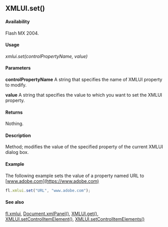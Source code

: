 ## XMLUI.set()

#### Availability

Flash MX 2004.

#### Usage

*xmlui.set(controlPropertyName, value)*

#### Parameters

**controlPropertyName** A string that specifies the name of XMLUI property to modify.

**value** A string that specifies the value to which you want to set the XMLUI property.

#### Returns

Nothing.

#### Description

Method; modifies the value of the specified property of the current XMLUI dialog box.

#### Example

The following example sets the value of a property named URL to [www.adobe.com](https://www.adobe.com)

```javascript
fl.xmlui.set("URL", "www.adobe.com");
```

#### See also

[fl.xmlui](../flash_object_(fl)/fl81.md), [Document.xmlPanel()](../Document_object/Document6198.md), [XMLUI.get()](../XMLUI_object/XMLUI2.md), [XMLUI.setControlItemElement()](../XMLUI_object/XMLUI7.md), [XMLUI.setControlItemElements()](../XMLUI_object/XMLUI8.md)

